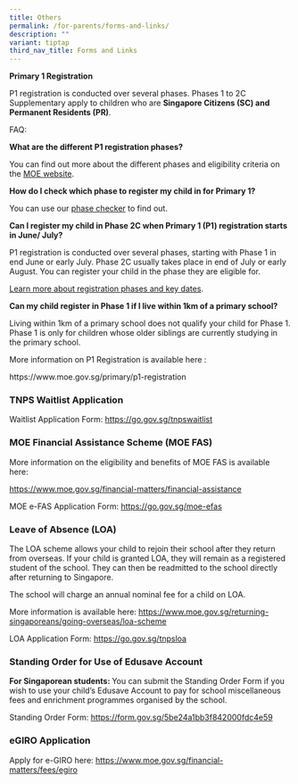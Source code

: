 ```yaml
---
title: Others
permalink: /for-parents/forms-and-links/
description: ""
variant: tiptap
third_nav_title: Forms and Links
---
```

<p><strong><a rel="noopener noreferrer nofollow" target="_blank">Primary 1 Registration</a></strong>
</p>
<p>P1 registration is conducted over several phases. Phases 1 to 2C Supplementary
apply to children who are&nbsp;<strong>Singapore Citizens (SC) and Permanent Residents (PR)</strong>.</p>
<p>FAQ:</p>
<p><strong>What are the different P1 registration phases?</strong>
</p>
<p>You can find out more about the different phases and eligibility criteria
on the&nbsp;<a href="https://www.moe.gov.sg/primary/p1-registration/registration-phases-key-dates" rel="noopener noreferrer nofollow" target="_blank">MOE website</a>.</p>
<p><strong>How do I check which phase to register my child in for Primary 1?</strong>
</p>
<p>You can use our&nbsp;<a href="https://www.moe.gov.sg/primary/p1-registration/registration-phases-key-dates#phasechecker" rel="noopener noreferrer nofollow" target="_blank">phase checker</a>&nbsp;to
find out.</p>
<p><strong>Can I register my child in Phase 2C when Primary 1 (P1) registration starts in June/ July?</strong>
</p>
<p>P1 registration is conducted over several phases, starting with Phase
1 in end June or early July. Phase 2C usually takes place in end of July
or early August. You can register your child in the phase they are eligible
for.</p>
<p><a href="https://www.moe.gov.sg/primary/p1-registration/registration-phases-key-dates?pt=2C" rel="noopener noreferrer nofollow" target="_blank">Learn more about registration phases and key dates</a>.</p>
<p><strong>Can my child register in Phase 1 if I live within 1km of a primary school?</strong>
</p>
<p>Living within 1km of a primary school does not qualify your child for
Phase 1. Phase 1 is only for children whose older siblings are currently
studying in the primary school.</p>
<p><a rel="noopener noreferrer nofollow" target="_blank">More information on P1 Registration is available here :</a>
</p>
<p><a rel="noopener noreferrer nofollow" target="_blank">https://www.moe.gov.sg/primary/p1-registration</a>
</p>
<h3><strong>TNPS Waitlist Application</strong></h3>
<p>Waitlist Application Form: <a href="https://go.gov.sg/tnpswaitlist" rel="noopener noreferrer nofollow" target="_blank">https://go.gov.sg/tnpswaitlist</a>
</p>
<p></p>
<h3><strong>MOE Financial Assistance Scheme (MOE FAS)</strong></h3>
<p>More information on the eligibility and benefits of MOE FAS is available
here:</p>
<p><a href="https://www.moe.gov.sg/financial-matters/financial-assistance" rel="noopener noreferrer nofollow" target="_blank">https://www.moe.gov.sg/financial-matters/financial-assistance</a>
</p>
<p>MOE e-FAS Application Form: <a href="https://go.gov.sg/moe-efas" rel="noopener noreferrer nofollow" target="_blank">https://go.gov.sg/moe-efas</a>
</p>
<p></p>
<h3><strong>Leave of Absence (LOA)</strong></h3>
<p>The LOA scheme allows your child to rejoin their school after they return
from overseas. If your child is granted LOA, they will remain as a registered
student of the school. They can then be readmitted to the school directly
after returning to Singapore.</p>
<p>The school will charge an annual nominal fee for a child on LOA.</p>
<p>More information is available here: <a href="https://www.moe.gov.sg/returning-singaporeans/going-overseas/loa-scheme" rel="noopener noreferrer nofollow" target="_blank">https://www.moe.gov.sg/returning-singaporeans/going-overseas/loa-scheme</a>
</p>
<p>LOA Application Form: <a href="https://go.gov.sg/tnpsloa" rel="noopener noreferrer nofollow" target="_blank">https://go.gov.sg/tnpsloa</a>
</p>
<p></p>
<h3><strong>Standing Order for Use of Edusave Account</strong></h3>
<p><strong>For Singaporean students: </strong>You can submit the Standing
Order Form if you wish to use your child’s Edusave Account to pay for school
miscellaneous fees and enrichment programmes organised by the school.</p>
<p>Standing Order Form: <a href="https://form.gov.sg/5be24a1bb3f842000fdc4e59" rel="noopener noreferrer nofollow" target="_blank">https://form.gov.sg/5be24a1bb3f842000fdc4e59</a>
</p>
<p></p>
<h3><strong>eGIRO Application</strong></h3>
<p>Apply for e-GIRO here: <a href="https://www.moe.gov.sg/financial-matters/fees/egiro" rel="noopener noreferrer nofollow" target="_blank">https://www.moe.gov.sg/financial-matters/fees/egiro</a>
</p>
<p></p>